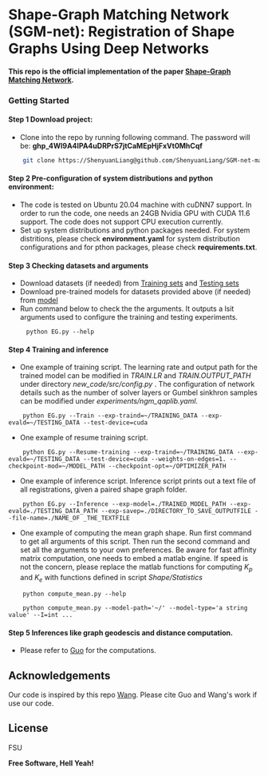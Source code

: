  # Shape-Graph Matching Network (SGM-net): Registration of Shape Graphs Using Deep Networks
#### This repo is the official implementation of the paper [Shape-Graph Matching Network](https://link-url-here.org).

### Getting Started
#### Step 1 Download project:
- Clone into the repo by running following command. The password will be: **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**
```sh
    git clone https://ShenyuanLiang@github.com/ShenyuanLiang/SGM-net-master.git
```


#### Step 2 Pre-configuration of system distributions and python environment:
- The code is tested on Ubuntu 20.04 machine with cuDNN7 support. In order to run the code, one needs an 24GB Nvidia GPU with CUDA 11.6 support. The code does not support CPU execution currently.
- Set up system distributions and python packages needed. For system distritions, please check **environment.yaml** for system distribution configurations and for pthon packages, please check **requirements.txt**.  


#### Step 3 Checking datasets and arguments
- Download datasets (if needed) from [Training sets](https://www.dropbox.com/sh/ap2fy0560usui1c/AACnExI501GkZGYGpC2-GU9Da?dl=0) and [Testing sets](https://www.dropbox.com/scl/fo/d316nxhwc75wyvcoobl2i/h?dl=0&rlkey=va9jidmntohz7h0zzft0j7nky)
- Download pre-trained models for datasets provided above (if needed) from [model](https://www.dropbox.com/s/ps2pq15hr20fx9u/sim.pt?dl=0)
- Run command below to check the the arguments. It outputs a lsit arguments used to configure the training and testing experiments.
```{r, engine='python'}
     python EG.py --help
```

#### Step 4 Training and inference
- One example of training script. The learning rate and output path for the trained model can be modified in *TRAIN.LR* and *TRAIN.OUTPUT_PATH* under directory *new_code/src/config.py* . The configuration of network details such as the number of solver layers or Gumbel sinkhron samples can be modified under *experiments/ngm_qaplib.yaml*.
```{r, engine='python'}
    python EG.py --Train --exp-traind=~/TRAINING_DATA --exp-evald=~/TESTING_DATA --test-device=cuda
```

- One example of resume training script.
```{r, engine='python'}
    python EG.py --Resume-training --exp-traind=~/TRAINING_DATA --exp-evald=~/TESTING_DATA --test-device=cuda --weights-on-edges=1. --checkpoint-mod=~/MODEL_PATH --checkpoint-opt=~/OPTIMIZER_PATH
```

- One example of inference script. Inference script prints out a text file of all registrations, given a paired shape graph folder.
```{r, engine='python'}
    python EG.py --Inference --exp-model=./TRAINED_MODEL_PATH --exp-evald=./TESTING_DATA_PATH --exp-savep=./DIRECTORY_TO_SAVE_OUTPUTFILE --file-name=./NAME_OF _THE_TEXTFILE
```
- One example of computing the mean graph shape. Run first command to get all arguments of this script. Then run the second command and set all the arguments to your own preferences. Be aware for fast affinity matrix computation, one needs to embed a matlab engine. If speed is not the concern, please replace the matlab functions for computing $K_p$ and $K_e$ with functions defined in script *Shape/Statistics*
```{r, engine='python'}
    python compute_mean.py --help
```
```{r, engine='python'}
    python compute_mean.py --model-path='~/' --model-type='a string value' --I=int ...
```
#### Step 5 Inferences like graph geodescis and distance computation.
- Please refer to [Guo](https://github.com/xiaoyangstat/statistical-shape-analysis-of-elastic-graphs.git) for the computations.

## Acknowledgements
Our code is inspired by this repo [Wang](https://github.com/Thinklab-SJTU/ThinkMatch.git). Please cite Guo and Wang's work if use our code. 

## License

FSU

**Free Software, Hell Yeah!**

[//]: # (These are reference links used in the body of this note and get stripped out when the markdown processor does its job. There is no need to format nicely because it shouldn't be seen. Thanks SO - http://stackoverflow.com/questions/4823468/store-comments-in-markdown-syntax)

   [dill]: <https://github.com/joemccann/dillinger>
   [git-repo-url]: <https://github.com/joemccann/dillinger.git>
   [john gruber]: <http://daringfireball.net>
   [df1]: <http://daringfireball.net/projects/markdown/>
   [markdown-it]: <https://github.com/markdown-it/markdown-it>
   [Ace Editor]: <http://ace.ajax.org>
   [node.js]: <http://nodejs.org>
   [Twitter Bootstrap]: <http://twitter.github.com/bootstrap/>
   [jQuery]: <http://jquery.com>
   [@tjholowaychuk]: <http://twitter.com/tjholowaychuk>
   [express]: <http://expressjs.com>
   [AngularJS]: <http://angularjs.org>
   [Gulp]: <http://gulpjs.com>

   [PlDb]: <https://github.com/joemccann/dillinger/tree/master/plugins/dropbox/README.md>
   [PlGh]: <https://github.com/joemccann/dillinger/tree/master/plugins/github/README.md>
   [PlGd]: <https://github.com/joemccann/dillinger/tree/master/plugins/googledrive/README.md>
   [PlOd]: <https://github.com/joemccann/dillinger/tree/master/plugins/onedrive/README.md>
   [PlMe]: <https://github.com/joemccann/dillinger/tree/master/plugins/medium/README.md>
   [PlGa]: <https://github.com/RahulHP/dillinger/blob/master/plugins/googleanalytics/README.md>
